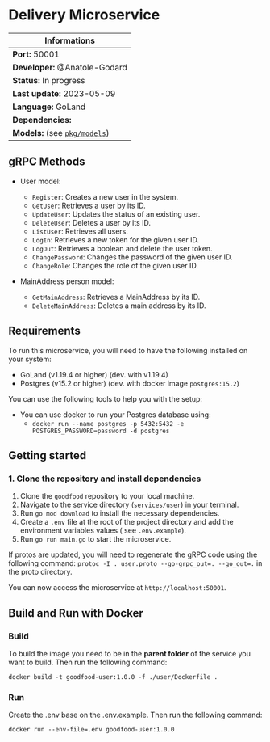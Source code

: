 # Delivery Microservice

| Informations                                   |
|------------------------------------------------|
| **Port:** 50001                                |
| **Developer:** @Anatole-Godard                 |
| **Status:** In progress                        |
| **Last update:** 2023-05-09                    |
| **Language:** GoLand                           |
| **Dependencies:**                              |
| **Models:** (see [`pkg/models`](./pkg/models)) |

## gRPC Methods

- User model:

    - `Register`: Creates a new user in the system.
    - `GetUser`: Retrieves a user by its ID.
    - `UpdateUser`: Updates the status of an existing user.
    - `DeleteUser`: Deletes a user by its ID.
    - `ListUser`: Retrieves all users.
    - `LogIn`: Retrieves a new token for the given user ID.
    - `LogOut`: Retrieves a boolean and delete the user token.
    - `ChangePassword`: Changes the password of the given user ID.
    - `ChangeRole`: Changes the role of the given user ID.

- MainAddress person model:
    - `GetMainAddress`: Retrieves a MainAddress by its ID.
    - `DeleteMainAddress`: Deletes a main address by its ID.

## Requirements

To run this microservice, you will need to have the following installed on your system:

- GoLand (v1.19.4 or higher) (dev. with v1.19.4)
- Postgres (v15.2 or higher) (dev. with docker image `postgres:15.2`)

You can use the following tools to help you with the setup:

- You can use docker to run your Postgres database using:
    - `docker run --name postgres -p 5432:5432 -e POSTGRES_PASSWORD=password -d postgres`

## Getting started

### 1. Clone the repository and install dependencies

1. Clone the `goodfood` repository to your local machine.
2. Navigate to the service directory (`services/user`) in your terminal.
3. Run `go mod download` to install the necessary dependencies.
4. Create a `.env` file at the root of the project directory and add the environment variables values (
   see `.env.example`).
5. Run `go run main.go` to start the microservice.

If protos are updated, you will need to regenerate the gRPC code using the following command:
`protoc -I . user.proto --go-grpc_out=. --go_out=.` in the proto directory.

You can now access the microservice at `http://localhost:50001`.

## Build and Run with Docker

### Build

To build the image you need to be in the **parent folder** of the service you want to build. Then run the following
command:

```
docker build -t goodfood-user:1.0.0 -f ./user/Dockerfile .
```

### Run

Create the .env base on the .env.example. Then run the following command:

```
docker run --env-file=.env goodfood-user:1.0.0 
```
